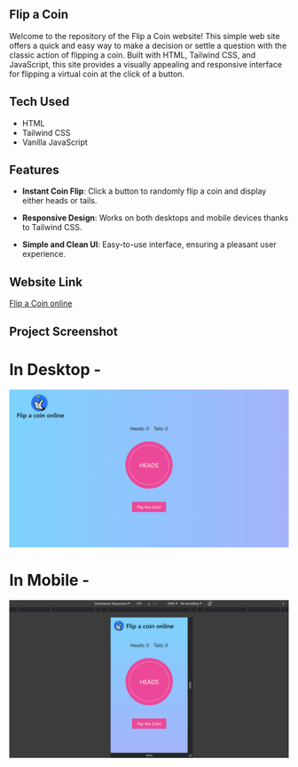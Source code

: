 ## Flip a Coin

Welcome to the repository of the Flip a Coin website! This simple web site offers a quick and easy way to make a decision or settle a question with the classic action of flipping a coin. Built with HTML, Tailwind CSS, and JavaScript, this site provides a visually appealing and responsive interface for flipping a virtual coin at the click of a button.

## Tech Used

- HTML
- Tailwind CSS
- Vanilla JavaScript

## Features

- **Instant Coin Flip**: Click a button to randomly flip a coin and display either heads or tails.

- **Responsive Design**: Works on both desktops and mobile devices thanks to Tailwind CSS.

 - **Simple and Clean UI**: Easy-to-use interface, ensuring a pleasant user experience.


## Website Link

[Flip a Coin online](https://himanshu-paliwal-277.github.io/Flip-a-Coin/)


## Project Screenshot

# In Desktop -
![Flip a Coin Screenshot](./Output/screenshot%20(1).png)

# In Mobile -
![Flip a Coin Screenshot](./Output/screenshot%20(2).png)
